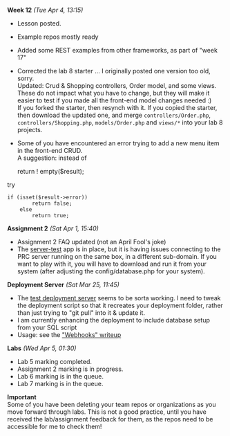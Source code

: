 **Week 12** *(Tue Apr 4, 13:15)*  
- Lesson posted. 
- Example repos mostly ready
- Added some REST examples from other frameworks, as part of "week 17"

- Corrected the lab 8 starter ... I originally posted one version too old, sorry.  
Updated: Crud & Shopping controllers, Order model, and some views.  
These do not impact what you have to change, but they will make it easier
to test if you made all the front-end model changes needed :)  
If you forked the starter, then resynch with it. If you copied the starter,
then download the updated one, and merge `controllers/Order.php`, `controllers/Shopping.php`,
`models/Order.php` and `views/*` into your lab 8 projects.

- Some of you have encountered an error trying to add a new menu item in the front-end CRUD.  
A suggestion: instead of

    return ! empty($result);

try

    if (isset($result->error))
			return false;
		else
			return true;

**Assignment 2** *(Sat Apr 1, 15:40)*
- Assignment 2 FAQ updated (not an April Fool's joke)
- The [server-test](https://github.com/jim-parry/server-test) app is in place, but it is having issues
connecting to the PRC server running on the same box, in a different
sub-domain. If you want to play with it, you will have to download
and run it from your system (after adjusting the config/database.php for your
system).

**Deployment Server** *(Sat Mar 25, 11:45)*  
- The [test deployment server](http://deployer.jlparry.com/) seems to be sorta working.
I need to tweak the deployment script so that it recreates your deployment folder,
rather than just trying to "git pull" into it & update it.
- I am currently enhancing the deployment to include database setup from your SQL script
- Usage: see the ["Webhooks" writeup](/display/lesson/webhooks) 

**Labs** *(Wed Apr 5, 01:30)*  
- Lab 5 marking completed.
- Assignment 2 marking is in progress.
- Lab 6 marking is in the queue.
- Lab 7 marking is in the queue.

**Important**  
Some of you have been deleting your team repos or organizations as you move
forward through labs. This is not a good practice, until you have
received the lab/assignment feedback for them, as the repos need to
be accessible for me to check them!
